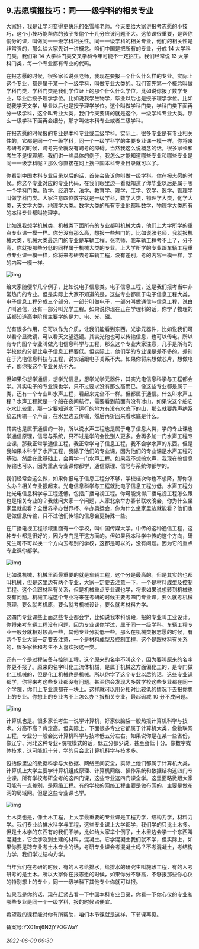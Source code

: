 ## 9.志愿填报技巧：同一一级学科的相关专业
大家好，我是让学习变得更快乐的张雪峰老师。今天要给大家讲报考志愿的小技巧，这个小技巧能帮你的孩子多偷个十几分应该问题不大。这节课很重要，是帮你偷分的课，叫做同一一级学科相关性。同一一级学科的相关专业，他们的相关性是非常强的，那么给大家先讲一讲概念。咱们中国是把所有的专业，分成 14 大学科门类，我们第 14 大学科门类交叉学科今年可能不一定招生。我们经常说 13 大学科门类，每一个专业都有专业的代码。


在报志愿的时候，很多家长说张老师，我现在要报一个什么什么样的专业。实际上这个专业，都是属于某一个一级学科，叫做专业大类的。我们首先第一个概念叫做学科门类，学科门类是我们学位证上的那个什么什么学位。比如说你报了数学专业，毕业后授予理学学位。比如说我学生物学，毕业以后也是授予理学学位。比如说我学天文学，毕业以后也是授予理学学位。这个叫做学科门类，学科门类下面再分一级学科，这个叫专业大类，我们今天要讲的就是这个，一级学科专业大类。那么一级学科下面再会细分，那才叫做本科专业或者二级学科。


在报志愿的时候报的专业是本科专业或二级学科。实际上，很多专业是有专业相关性的，它都是同一个一级学科，同一个一级学科学的主要专业课一模一样。你将来考研考的时候，跨考完全就没有跨考的障碍。当然我这么说概念的话，很多家长和考生不是很理解。我们讲一些具体的例子，我怎么才能知道哪些专业和哪些专业是同一一级学科呢？那么你直接在网上搜中国本科专业目录就可以了。


你看到中国本科专业目录以后的话，首先会告诉你叫做一级学科。你在报志愿的时候。你这个专业对应的专业代码，在我们眼里边一看就知道了你毕业以后是属于哪一个学科门类。哲学、经济学、法学、教育学、理学、工学、农学、医学、管理学叫做学科门类。大家注意四位数字就是一级学科，数学大类，物理学大类，化学大类，天文学大类，地理学大类。数学大类的所有专业他都叫数学，物理学大类所有的本科专业都叫物理学。


比如说我想学机械类，机械类下面所有的专业都叫机械大类，他们上大学所学的重点专业课一模一样。你分没有那么高，想报一些热门的，比如说张老师，我就报机械大类，机械大类最热门的专业是车辆工程。张老师，我车辆工程考不上了，分不高，你就报那些分低的同样属于机械大类的专业。上大学所学的专业跟车辆工程重点专业课一模一样，你将来考研去考车辆工程，没有差别，考的内容一模一样，学的内容一模一样。


![img](https://pica.zhimg.com/v2-c7dd31e2b95e512348860b83a0e8c3df.webp)

给大家随便举几个例子，比如说电子信息类。电子信息工程，这是我们报考当中非常热门的专业。但是实际上大家不知道的是，这些专业都属于电子信息工程大类，电子信息工程分成三个部分，一部分叫做电子，一部分叫做通信与信息工程，说白了叫通信，还有一部分叫光学工程。如果说你现在正在学理科的话，你学了物理的话都知道高中阶段主要学的是力、电、光、磁。


光有很多作用，它可以作为介质，让我们能看到东西。光学元器件，比如说我们可以看个显微镜，可以看天文望远镜。其实光他也可以传输信息，也可以传电。所以有专门图个专业叫做光电信息科学与工程，那么这个专业大家注意，几乎是所有的学校他的分都比电子信息工程要低。但实际上，他们学的专业课是差不多的。差别在于光电信息科技与工程，说实话跟电子关系不大。如果你将来想做芯片，想做电子，那你报这个专业关系不大。


但如果你想学通信，想学光信息，想学光学元器件，其实光电信息科学与工程都会学。其实电子的专业课也学，只不过要求没有那么高而已。像这些专业都是属于一类，还有一个专业叫水声工程，看起来完全不一样。但都属于通信。什么叫水声工程？水声工程就是一个船在夜间航行，需要看到前面有没有冰山。如果说这个船它吃水比较重，那一定要知道水下运行的地方有没有水底下的山，那么就要靠声纳系统去传输一个声音，在水里边去传输，然后再折回来看水底是什么。


其实也是属于通信的一种，所以说水声工程也是属于电子信息大类，学的专业课也学通信原理，信号与系统，只不过是学的会比别人更多。会再多加一门水声工程专业课，那我正常学通信工程，我正常学电子信息工程，我不会学水声的东西。但是我如果本科学了水声工程，我除了他们的专业课，因为他们的专业课是水声工程的基础，然后在此基础上，会再学一门水声工程。如果我不想搞水声，我现在搞信息传输也可以，因为重点专业课你都学，通信原理、信号与系统你都学的。


我们经常会这么做，如果你报电子信息工程分不够，学校档次你也不想降，那你怎么办？相关专业报起来。光电信息科学与工程就比电子信息工程分低，水声工程分比光电信息科学与工程还低，包括广播电视工程。你可能觉得广播电视工程怎么跟也是相关专业的？我就问大家一个问题，人家北京举办春节联欢晚会，你为什么坐家里就能看？全世界举办世界杯、举办奥运会，你为什么坐家里边就能看？他们也是做信息传输，只不过他们传输的信息会更特殊一些。


在广播电视工程领域里面有一个学校，叫中国传媒大学。中传的这种通信工程，这种专业都是很好的，因为专门是干这方面的。但如果我本科学中传的这个方向，研究生可不可以换一个方向去考别的学校，这都是可以的，没有问题。因为它的重点专业课你都学。


![img](https://pic1.zhimg.com/v2-c7f986b71bd7096efa6a8a3948e4e972.webp)

比如说机械，机械里面最重要的就是车辆工程，这个分是最高的。但是其实的也都叫机械，但是这里边有两个专业，大家一定要去注意一下，一个是材料成型及控制工程。这个会跟材料有关系，但是机械重点专业课也学，将来如果说想转到机械也没有问题。机械工程这个专业将来在考研的时候主要考四门专业课，要么就考机械原理，要么就考机原，要么就考机械设计，要么就考材料力学。


这四门专业课些上面这些专业都会学，比如说我本科阶段，报的专业叫工业设计。你将来考车辆工程没有问题，因为专业课你学过，属于同一一级学科。车辆工程专业一般分就相对较高一些，其他专业分就低一些。那么在机械类报志愿的时候，有两个专业大家一定要去注意，一个是材料成型及控制工程，这个是跟材料有关系的，很多家长和考生不太喜欢报这一类。


还有一个是过程装备与控制工程，这个原来的名字不叫这个，因为要叫原来的名字你更不报了。原来的名字叫化工流体机械，是属于机械这方面偏化工的，是专门做化工机械的，但是化工机械也是机械。所以你学了这个专业以后的话，这些专业课都学，你将来考这些专业都没有问题。甚至你会发现大多数学校这些专业都在同一个学院，你们上专业课都在一块上。这样就可以用分相对比较低的情况下去报你想上的专业。你想上的专业考不上怎么办？报相关专业，最起码减 10 分不成问题。


![img](https://pic3.zhimg.com/v2-c696750bc1fd451ab270a2ab199d6654.webp)

计算机也是。很多家长考生一说学计算机，好家伙脑袋一股热报计算机科学与技术。分高不高？肯定高。但实际上，下面很多专业它都属于计算机大类，像物联网工程，专业分一般会比计算机科学与技术低五分左右。如果说你是在某一些省份，像辽宁、河北这种专业+院校模式的话，低五分都少说，甚至会低十分。像数字媒体技术，这可能低十分，学的只会比计算机科学与技术多。


包括像里边的数据科学与大数据、网络空间安全，实际上他们都属于计算机大类，计算机上大学主要学计算机组成原理、计算机网络、操作系统和数据结构这四门专业课。所有学校考研全考的这四门课，这些专业这四门课全学。这里面略微跟大家可能有一点差别，是网络工程。有的学校的网络工程主要是做布网的，主要是做布网的局域网。但是这些专业课也学。


![img](https://pica.zhimg.com/v2-6d6850f388e19a34e511fa32bf6e87e3.webp)

土木类也是，像土木工程，上大学最重要的专业课是工程力学，结构力学，材料力学。我们专业给排水科学与工程，这些专业课上大学都学，我们学的只比土木多。但是土木学的东西有的我们不学，比如给大家举个例子，土木里边会学一个东西叫混凝土，它会涉及到土建的材料，混凝土。它学混凝土我们就不学，但实际上，如果你要是跨专业考土木专业的话，考研专业课会考混凝土吗？不考混凝土，考结构力学，我们学过结构力学。


当年我们在考研的时候，有的人考给排水，给排水的研究生叫施政工程，有的人考研考的是土木。所以大家你在报志愿的时候，如果你分不够高，不够报那些你心仪的特别想上的专业，同一一级学科下其他专业你就可以报。


如果我是你的话，现在赶紧去看一下中国本科专业目录，你看一下你心仪的专业和哪些专业是同一个一级学科，报的时候占便宜。


希望我的课程能对你有所帮助，咱们本节课就是这样，下节课再见。


备案号:YX01mj6N2jY7OGWaY


###### 2022-06-09 09:30
